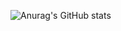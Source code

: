 ![Anurag's GitHub stats](https://github-readme-stats.vercel.app/api?username=tsukasaroot&count_private=true)
